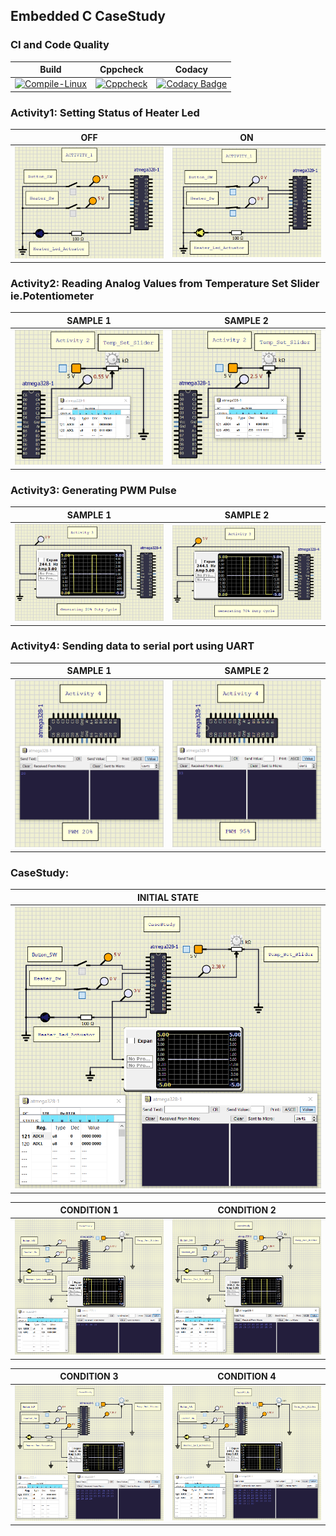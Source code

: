 ## Embedded C CaseStudy

### CI and Code Quality

|Build|Cppcheck|Codacy|
|:--:|:--:|:--:|
|[![Compile-Linux](https://github.com/Boopathivanavarayan/EmbdC_Activities_256280/actions/workflows/Compile.yml/badge.svg)](https://github.com/Boopathivanavarayan/EmbdC_Activities_256280/actions/workflows/Compile.yml)|[![Cppcheck](https://github.com/Boopathivanavarayan/EmbdC_Activities_256280/actions/workflows/CodeQulaity.yml/badge.svg)](https://github.com/Boopathivanavarayan/EmbdC_Activities_256280/actions/workflows/CodeQulaity.yml)|[![Codacy Badge](https://app.codacy.com/project/badge/Grade/2327649fd68b4fd9ab0f890405c2c429)](https://www.codacy.com/gh/Boopathivanavarayan/EmbdC_Activities_256280/dashboard?utm_source=github.com&amp;utm_medium=referral&amp;utm_content=Boopathivanavarayan/EmbdC_Activities_256280&amp;utm_campaign=Badge_Grade)|

### Activity1: Setting Status of Heater Led  
|OFF|ON|
| :--: | :--: |
|![ACT1_1](https://github.com/Boopathivanavarayan/EmbdC_Activities_256280/blob/main/simulation/act1_1.PNG)|![ACT1_2](https://github.com/Boopathivanavarayan/EmbdC_Activities_256280/blob/main/simulation/act1_2.PNG)|

### Activity2: Reading Analog Values from Temperature Set Slider ie.Potentiometer
|SAMPLE 1|SAMPLE 2|  
| :--: | :--: |
|![ACT2_1](https://github.com/Boopathivanavarayan/EmbdC_Activities_256280/blob/main/simulation/act2_1.PNG)|![ACT2_2](https://github.com/Boopathivanavarayan/EmbdC_Activities_256280/blob/main/simulation/act2_2.PNG)|

### Activity3: Generating PWM Pulse
|SAMPLE 1|SAMPLE 2|  
| :--: | :--: |
|![ACT3_1](https://github.com/Boopathivanavarayan/EmbdC_Activities_256280/blob/main/simulation/act3_1.PNG)|![ACT3_2](https://github.com/Boopathivanavarayan/EmbdC_Activities_256280/blob/main/simulation/act3_2.PNG)|

### Activity4: Sending data to serial port using UART
|SAMPLE 1|SAMPLE 2|  
| :--: | :--: |
|![ACT4_1](https://github.com/Boopathivanavarayan/EmbdC_Activities_256280/blob/main/simulation/act4_1.PNG)|![ACT4_2](https://github.com/Boopathivanavarayan/EmbdC_Activities_256280/blob/main/simulation/act4_2.PNG)|

### CaseStudy: 
|INITIAL STATE|  
| :--: |
|![CASESTUDY1](https://github.com/Boopathivanavarayan/EmbdC_Activities_256280/blob/main/simulation/casestudy1.PNG)|

|CONDITION 1|CONDITION 2|  
| :--: | :--: |
|![CONDITION1](https://github.com/Boopathivanavarayan/EmbdC_Activities_256280/blob/main/simulation/casestudy2.PNG)|![CONDITION2](https://github.com/Boopathivanavarayan/EmbdC_Activities_256280/blob/main/simulation/casestudy3.PNG)|

|CONDITION 3|CONDITION 4|  
| :--: | :--: |
|![CONDITION3](https://github.com/Boopathivanavarayan/EmbdC_Activities_256280/blob/main/simulation/casestudy4.PNG)|![CONDITION4](https://github.com/Boopathivanavarayan/EmbdC_Activities_256280/blob/main/simulation/casestudy5.PNG)|




